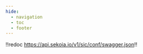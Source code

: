 ```yaml
---
hide:
  - navigation
  - toc
  - footer
---
```


!!redoc https://api.sekoia.io/v1/sic/conf/swagger.json!!
